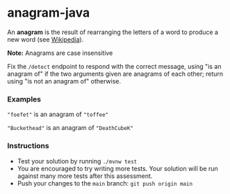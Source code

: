 # anagram-java
An **anagram** is the result of rearranging the letters of a word to produce a new word (see [Wikipedia](https://en.wikipedia.org/wiki/Anagram)).

**Note:** Anagrams are case insensitive

Fix the `/detect` endpoint to respond with the correct message, using "is an anagram of" if the two arguments given are anagrams of each other; return using "is not an anagram of" otherwise.

### Examples
`"foefet"` is an anagram of `"toffee"`

`"Buckethead"` is an anagram of `"DeathCubeK"`

### Instructions
- Test your solution by running `./mvnw test`
- You are encouraged to try writing more tests. Your solution will be run against many more tests after this assessment.
- Push your changes to the `main` branch: `git push origin main`
